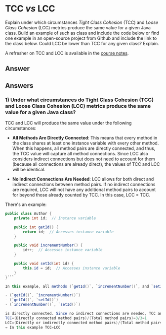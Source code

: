 # TCC *vs* LCC

Explain under which circumstances *Tight Class Cohesion* (TCC) and *Loose Class Cohesion* (LCC) metrics produce the same value for a given Java class. Build an example of such as class and include the code below or find one example in an open-source project from Github and include the link to the class below. Could LCC be lower than TCC for any given class? Explain.

A refresher on TCC and LCC is available in the [course notes](https://oscarlvp.github.io/vandv-classes/#cohesion-graph).

## Answer
## Answers

### 1) Under what circumstances do Tight Class Cohesion (TCC) and Loose Class Cohesion (LCC) metrics produce the same value for a given Java class?

TCC and LCC will produce the same value under the following circumstances:

- **All Methods Are Directly Connected**: This means that every method in the class shares at least one instance variable with every other method. When this happens, all method pairs are directly connected, and thus, the TCC value will capture all method connections. Since LCC also considers indirect connections but does not need to account for them (because all connections are already direct), the values of TCC and LCC will be identical.
  
- **No Indirect Connections Are Needed**: LCC allows for both direct and indirect connections between method pairs. If no indirect connections are required, LCC will not have any additional method pairs to account for beyond those already counted by TCC. In this case, LCC = TCC.

There's an example:

```java
public class Author {
    private int id;  // Instance variable

    public int getId() {
        return id;  // Accesses instance variable
    }

    public void incrementNumber() {
        id++;  // Accesses instance variable
    }

    public void setId(int id) {
        this.id = id;  // Accesses instance variable
    }
}```

In this example, all methods (`getId()`, `incrementNumber()`, and `setId()`) directly access the same instance variable, `id`. Therefore, every possible method pair:

- (`getId()`, `incrementNumber()`)
- (`getId()`, `setId()`)
- (`incrementNumber()`, `setId()`)

is directly connected. Since no indirect connections are needed, TCC and LCC will have the same value.
TCC=(Directly connected method pairs​)/(Total method pairs)=3/3=1
LCC=(Directly or indirectly connected method pairs​)/(Total method pairs)=3/3=1
⇒ In this example TCC=LCC
